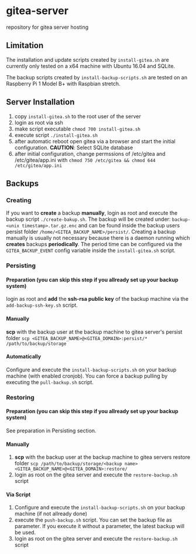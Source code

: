 # gitea-server

repository for gitea server hosting


## Limitation

The installation and update scripts created by `install-gitea.sh` are currently only tested on a x64 machine with Ubuntu 16.04 and SQLite.

The backup scripts created by `install-backup-scripts.sh` are tested on an Raspberry Pi 1 Model B+ with Raspbian stretch.


## Server Installation

1. copy `install-gitea.sh` to the root user of the server
1. login as root via ssh
1. make script executable `chmod 700 install-gitea.sh`
1. execute script `./install-gitea.sh`
1. after automatic reboot open gitea via a browser and start the initial configuration. **CAUTION**: Select SQLite database
1. after initial configuration, change permssions of /etc/gitea and /etc/gitea/app.ini with `chmod 750 /etc/gitea && chmod 644 /etc/gitea/app.ini`


## Backups

### Creating

If you want to **create** a backup **manually**, login as root and execute the backup script `./create-bakup.sh`. The backup will be created under: `backup-<unix timestamp>.tar.gz.enc` and can be found inside the backup users persist folder `/home/<GITEA_BACKUP_NAME>/persist/`. Creating a backup manually is usually not necessary because there is a daemon running which **creates** backups **periodically**. The period time can be configured via the `GITEA_BACKUP_EVENT` config variable inside the `install-gitea.sh` script.
    

### Persisting

#### Preparation (you can skip this step if you allready set up your backup system)

login as root and **add** the **ssh-rsa public key** of the backup machine via the `add-backup-ssh-key.sh` script.

#### Manually

**scp** with the backup user at the backup machine to gitea server's persist folder `scp <GITEA_BACKUP_NAME>@<GITEA_DOMAIN>:persist/* /path/to/backup/storage`

#### Automatically

Configure and execute the `install-backup-scripts.sh` on your backup machine (with enabled cronjob). You can force a backup pulling by executing the `pull-backup.sh` script.

### Restoring

#### Preparation (you can skip this step if you allready set up your backup system)

See preparation in Persisting section.

#### Manually

1. **scp** with the backup user at the backup machine to gitea servers restore folder `scp /path/to/backup/storage/<backup name> <GITEA_BACKUP_NAME>@<GITEA_DOMAIN>:restore/`
1. login as root on the gitea server and execute the `restore-backup.sh` script

#### Via Script

1. Configure and execute the `install-backup-scripts.sh` on your backup machine (if not allready done)
1. execute the `push-backup.sh` script. You can set the backup file as parameter. If you execute it without a parameter, the latest backup will be used.
1. login as root on the gitea server and execute the `restore-backup.sh` script